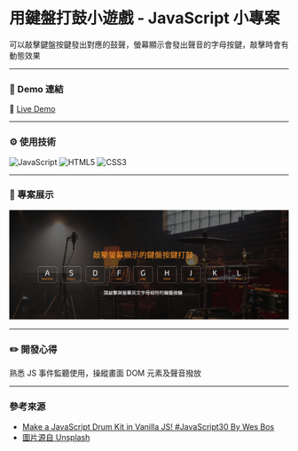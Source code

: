 # 用鍵盤打鼓小遊戲 - JavaScript 小專案

可以敲擊鍵盤按鍵發出對應的鼓聲，螢幕顯示會發出聲音的字母按鍵，敲擊時會有動態效果

---

### 🔗 Demo 連結

🔗 [Live Demo](https://amy6072698.github.io/drumKit/)

---

### ⚙️ 使用技術

![JavaScript](https://img.shields.io/badge/JavaScript-F7DF1E?style=for-the-badge&logo=javascript&logoColor=black)
![HTML5](https://img.shields.io/badge/HTML5-E34F26?style=for-the-badge&logo=html5&logoColor=white)
![CSS3](https://img.shields.io/badge/CSS-1572B6?style=for-the-badge&logo=css3&logoColor=white)

---

### 👀 專案展示

![首頁](https://github.com/amy6072698/drumKit/blob/main/image/preview.png?raw=true)

---

### ✏️ 開發心得

熟悉 JS 事件監聽使用，操縱畫面 DOM 元素及聲音撥放

---

### 參考來源

- [Make a JavaScript Drum Kit in Vanilla JS! #JavaScript30 By Wes Bos](https://www.youtube.com/watch?v=VuN8qwZoego&list=PLu8EoSxDXHP6CGK4YVJhL_VWetA865GOH)
- [圖片源自 Unsplash](https://unsplash.com/photos/music-room-with-lights-turned-on-gUK3lA3K7Yo)
